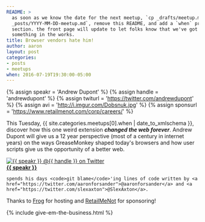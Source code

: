 ```yaml
---
README: >
  as soon as we know the date for the next meetup, `cp _drafts/meetup.md
  _posts/YYYY-MM-DD-meetup.md`, remove this README, and add a `when` property to this
  section. the front page will update to let folks know that we've got
  something in the works.
title: Browser vendors hate him!
author: aaron
layout: post
categories:
- posts
- meetups
when: 2016-07-19T19:30:00-05:00
---
```


{% assign speakr = 'Andrew Dupont' %}
{% assign handle = 'andrewdupont' %}
{% assign twiturl = 'https://twitter.com/andrewdupont' %}
{% assign avi = 'http://i.imgur.com/Dobsnuk.jpg' %}
{% assign sponsurl = 'https://www.retailmenot.com/corp/careers/' %}

This Tuesday, <x-date>{{ site.categories.meetups[0].when | date_to_xmlschema
}}</x-date>, discover how this one weird extension ***changed the web
forever***. Andrew Dupont will give us a 12 year perspective (most of a century
in internet years) on the ways GreaseMonkey shaped today's browsers and how user scripts give us the opportunity of a better web.

<div class="media-object speaker-bio">
  <a href="{{ twiturl }}">
    <img alt="{{ speakr }} @{{ handle }} on Twitter" src="{{ avi }}" />
  </a>
  <div>
    <a href="{{ twiturl }}"><strong>{{ speakr }}</strong></a>

    spends his days <code>git blame</code>'ing lines of code written by <a href="https://twitter.com/aaronforsander">@aaronforsander</a> and <a href="https://twitter.com/slexaxton">@SlexAxton</a>.
  </div>
</div>

Thanks to [Frog][] for hosting and [RetailMeNot][] for sponsoring!

{% include give-em-the-business.html %}

[Frog]: https://www.frogdesign.com/contact/austin.html
[RetailMeNot]: https://www.retailmenot.com/corp/careers/
